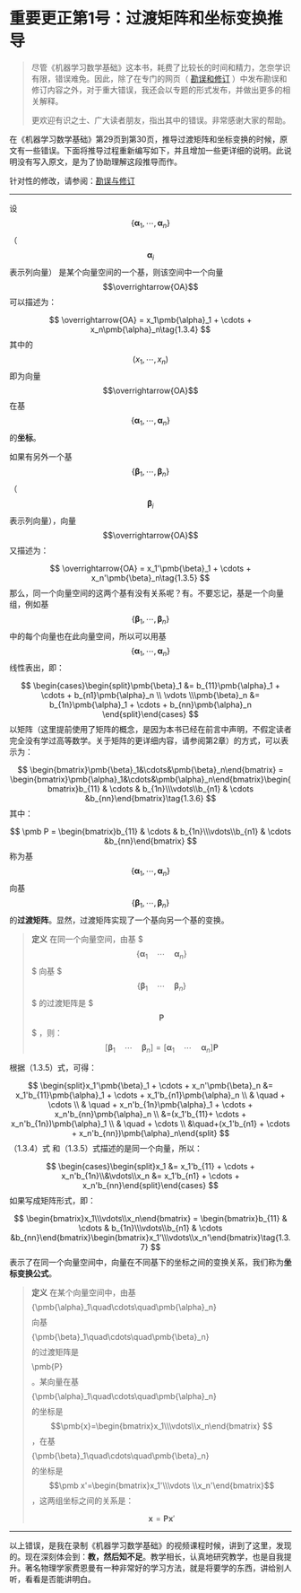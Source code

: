 # 重要更正第1号：过渡矩阵和坐标变换推导

> 尽管《机器学习数学基础》这本书，耗费了比较长的时间和精力，怎奈学识有限，错误难免。因此，除了在专门的网页（ [勘误和修订](./corrigendum.md) ）中发布勘误和修订内容之外，对于重大错误，我还会以专题的形式发布，并做出更多的相关解释。
>
> 更欢迎有识之士、广大读者朋友，指出其中的错误。非常感谢大家的帮助。

在《机器学习数学基础》第29页到第30页，推导过渡矩阵和坐标变换的时候，原文有一些错误。下面将推导过程重新编写如下，并且增加一些更详细的说明。此说明没有写入原文，是为了协助理解这段推导而作。

针对性的修改，请参阅：[勘误与修订](./corrigendum.md)

----

设 $$\{\pmb{\alpha}_1, \cdots, \pmb{\alpha}_n\}$$（ $$\pmb{\alpha}_i$$ 表示列向量） 是某个向量空间的一个基，则该空间中一个向量 $$\overrightarrow{OA}$$ 可以描述为：

$$
\overrightarrow{OA} = x_1\pmb{\alpha}_1 + \cdots + x_n\pmb{\alpha}_n\tag{1.3.4}
$$
其中的 $$(x_1, \cdots, x_n)$$ 即为向量 $$\overrightarrow{OA}$$ 在基 $$\{\pmb{\alpha}_1, \cdots, \pmb{\alpha}_n\}$$ 的**坐标**。

如果有另外一个基 $$\{\pmb{\beta}_1, \cdots, \pmb{\beta}_n\}$$（ $$\pmb{\beta}_i$$ 表示列向量），向量 $$\overrightarrow{OA}$$ 又描述为：

$$
\overrightarrow{OA} = x_1'\pmb{\beta}_1 + \cdots + x_n'\pmb{\beta}_n\tag{1.3.5}
$$
那么，同一个向量空间的这两个基有没有关系呢？有。不要忘记，基是一个向量组，例如基 $$\{\pmb{\beta}_1, \cdots, \pmb{\beta}_n\}$$ 中的每个向量也在此向量空间，所以可以用基 $$\{\pmb{\alpha}_1, \cdots, \pmb{\alpha}_n\}$$ 线性表出，即：

$$
\begin{cases}\begin{split}\pmb{\beta}_1 &= b_{11}\pmb{\alpha}_1 + \cdots + b_{n1}\pmb{\alpha}_n \\ \vdots  \\\pmb{\beta}_n &= b_{1n}\pmb{\alpha}_1 + \cdots + b_{nn}\pmb{\alpha}_n \end{split}\end{cases}
$$
以矩阵（这里提前使用了矩阵的概念，是因为本书已经在前言中声明，不假定读者完全没有学过高等数学。关于矩阵的更详细内容，请参阅第2章）的方式，可以表示为：

$$
\begin{bmatrix}\pmb{\beta}_1&\cdots&\pmb{\beta}_n\end{bmatrix} = \begin{bmatrix}\pmb{\alpha}_1&\cdots&\pmb{\alpha}_n\end{bmatrix}\begin{bmatrix}b_{11} & \cdots & b_{1n}\\\vdots\\b_{n1} & \cdots &b_{nn}\end{bmatrix}\tag{1.3.6}
$$
其中：

$$
\pmb P = \begin{bmatrix}b_{11} & \cdots & b_{1n}\\\vdots\\b_{n1} & \cdots &b_{nn}\end{bmatrix}
$$
称为基 $$\{\pmb{\alpha}_1, \cdots, \pmb{\alpha}_n\}$$ 向基 $$\{\pmb{\beta}_1, \cdots, \pmb{\beta}_n\}$$ 的**过渡矩阵**。显然，过渡矩阵实现了一个基向另一个基的变换。

> **定义** 在同一个向量空间，由基 $$$\{\pmb{\alpha}_1\quad\cdots\quad\pmb{\alpha}_n\}$$$ 向基 $$$\{\pmb{\beta}_1\quad\cdots\quad\pmb{\beta}_n\}$$$ 的过渡矩阵是 $$$\pmb{P}$$$ ，则：
>$$
> [\pmb{\beta}_1\quad\cdots\quad\pmb{\beta}_n] = [\pmb{\alpha}_1\quad\cdots\quad\pmb{\alpha}_n]\pmb P
>$$

根据（1.3.5）式，可得：

$$
\begin{split}x_1'\pmb{\beta}_1 + \cdots + x_n'\pmb{\beta}_n &= x_1'b_{11}\pmb{\alpha}_1 + \cdots + x_1'b_{n1}\pmb{\alpha}_n \\ & \quad + \cdots \\ & \quad + x_n'b_{1n}\pmb{\alpha}_1 + \cdots + x_n'b_{nn}\pmb{\alpha}_n \\ &=(x_1'b_{11}+ \cdots + x_n'b_{1n})\pmb{\alpha}_1 \\ & \quad + \cdots \\ &\quad+(x_1'b_{n1} + \cdots + x_n'b_{nn})\pmb{\alpha}_n\end{split}
$$
（1.3.4）式 和（1.3.5）式描述的是同一个向量，所以：

$$
\begin{cases}\begin{split}x_1 &= x_1'b_{11} + \cdots + x_n'b_{1n}\\&\vdots\\x_n &= x_1'b_{n1} + \cdots + x_n'b_{nn}\end{split}\end{cases}
$$
如果写成矩阵形式，即：

$$
\begin{bmatrix}x_1\\\vdots\\x_n\end{bmatrix} = \begin{bmatrix}b_{11} & \cdots & b_{1n}\\\vdots\\b_{n1} & \cdots &b_{nn}\end{bmatrix}\begin{bmatrix}x_1'\\\vdots\\x_n'\end{bmatrix}\tag{1.3.7}
$$
表示了在同一个向量空间中，向量在不同基下的坐标之间的变换关系，我们称为**坐标变换公式**。

> **定义** 在某个向量空间中，由基 $$$$\{\pmb{\alpha}_1\quad\cdots\quad\pmb{\alpha}_n\}$$$$ 向基 $$$$\{\pmb{\beta}_1\quad\cdots\quad\pmb{\beta}_n\}$$$$ 的过渡矩阵是 $$$$\pmb{P}$$$$ 。某向量在基 $$$$\{\pmb{\alpha}_1\quad\cdots\quad\pmb{\alpha}_n\}$$$$ 的坐标是 $$\pmb{x}=\begin{bmatrix}x_1\\\vdots\\x_n\end{bmatrix} $$，在基 $$$$\{\pmb{\beta}_1\quad\cdots\quad\pmb{\beta}_n\}$$$$ 的坐标是 $$\pmb x'=\begin{bmatrix}x_1'\\\vdots \\x_n'\end{bmatrix}$$，这两组坐标之间的关系是：
> 
> $$
> \pmb x = \pmb P \pmb x'
> $$

----

以上错误，是我在录制《机器学习数学基础》的视频课程时候，讲到了这里，发现的。现在深刻体会到：**教，然后知不足**。教学相长，认真地研究教学，也是自我提升。著名物理学家费恩曼有一种非常好的学习方法，就是将要学的东西，讲给别人听，看看是否能讲明白。

